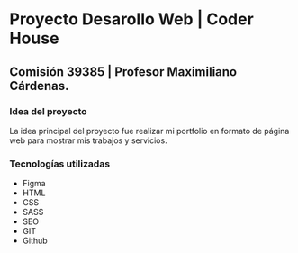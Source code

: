 # Proyecto Desarollo Web | Coder House
## Comisión 39385 | Profesor Maximiliano Cárdenas.
### Idea del proyecto
La idea principal del proyecto fue realizar mi portfolio en formato de página web para mostrar mis trabajos y servicios.

### Tecnologías utilizadas
- Figma
- HTML
- CSS
- SASS
- SEO
- GIT
- Github

